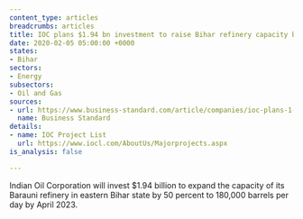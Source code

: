 ```yaml
---
content_type: articles
breadcrumbs: articles
title: IOC plans $1.94 bn investment to raise Bihar refinery capacity by 50%
date: 2020-02-05 05:00:00 +0000
states:
- Bihar
sectors:
- Energy
subsectors:
- Oil and Gas
sources:
- url: https://www.business-standard.com/article/companies/ioc-plans-1-4-bn-investment-to-raise-bihar-refinery-capacity-by-50-120013100563_1.html
  name: Business Standard
details:
- name: IOC Project List
  url: https://www.iocl.com/AboutUs/Majorprojects.aspx
is_analysis: false

---
```

Indian Oil Corporation will invest $1.94 billion to expand the capacity of its Barauni refinery in eastern Bihar state by 50 percent to 180,000 barrels per day by April 2023.